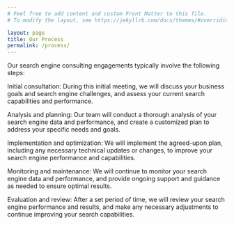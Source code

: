 ```yaml
---
# Feel free to add content and custom Front Matter to this file.
# To modify the layout, see https://jekyllrb.com/docs/themes/#overriding-theme-defaults

layout: page
title: Our Process
permalink: /process/
---
```

Our search engine consulting engagements typically involve the following steps:

Initial consultation: During this initial meeting, we will discuss your business goals and search engine challenges, and assess your current search capabilities and performance.

Analysis and planning: Our team will conduct a thorough analysis of your search engine data and performance, and create a customized plan to address your specific needs and goals.

Implementation and optimization: We will implement the agreed-upon plan, including any necessary technical updates or changes, to improve your search engine performance and capabilities.

Monitoring and maintenance: We will continue to monitor your search engine data and performance, and provide ongoing support and guidance as needed to ensure optimal results.

Evaluation and review: After a set period of time, we will review your search engine performance and results, and make any necessary adjustments to continue improving your search capabilities.

